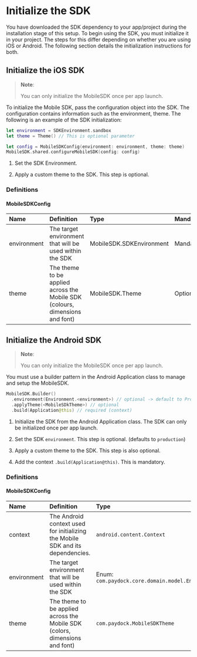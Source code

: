 
# Initialize the SDK

You have downloaded the SDK dependency to your app/project during the installation stage of this setup. To begin using the SDK, you must initialize it in your project. The steps for this differ depending on whether you are using iOS or Android. The following section details the initialization instructions for both.  

## Initialize the iOS SDK

> **Note**:
>
> You can only initialize the MobileSDK once per app launch.

To initialize the Mobile SDK, pass the configuration object into the SDK. The configuration contains information such as the environment, theme.
The following is an example of the SDK initialization:

```Swift
let environment = SDKEnvironment.sandbox
let theme = Theme() // This is optional parameter

let config = MobileSDKConfig(environment: environment, theme: theme)
MobileSDK.shared.configureMobileSDK(config: config)
``` 

1. Set the SDK Environment.

2. Apply a custom theme to the SDK. This step is optional.

### Definitions
#### MobileSDKConfig
| Name        | Definition                                                                                | Type                     | Mandatory/Optional |
| :---------- | :---------------------------------------------------------------------------------------- | :----------------------- | :----------------  |
| environment |  The target environment that will be used within the SDK                                  | MobileSDK.SDKEnvironment | Mandatory          |
| theme       |  The theme to be applied across the Mobile SDK (colours, dimensions and font)             | MobileSDK.Theme          | Optional           |


## Initialize the Android SDK

> **Note**:
>
> You can only initialize the MobileSDK once per app launch.

You must use a builder pattern in the Android Application class to manage and setup the MobileSDK. 

```Kotlin
MobileSDK.Builder()
  .environment(Environment.<environment>) // optional -> default to Production
  .applyTheme(<MobileSDkTheme>) // optional
  .build(Application@this) // required (context)
```

1. Initialize the SDK from the Android Application class. The SDK can only be initialized once per app launch.

2. Set the SDK `environment`. This step is optional. (defaults to `production`)

3. Apply a custom theme to the SDK. This step is also optional.

4. Add the context `.build(Application@this)`. This is mandatory. 

### Definitions
#### MobileSDKConfig
| Name        | Definition                                                                                | Type                                              | Mandatory/Optional |
| :---------- | :---------------------------------------------------------------------------------------- | :------------------------------------------------ | :----------------  |
| context     |  The Android context used for initializing the Mobile SDK and its dependencies.           | `android.content.Context`                         | Mandatory          |
| environment |  The target environment that will be used within the SDK                                  | Enum: `com.paydock.core.domain.model.Environment` | Optional           |
| theme       |  The theme to be applied across the Mobile SDK (colors, dimensions and font)              | `com.paydock.MobileSDKTheme`                      | Optional           |****

